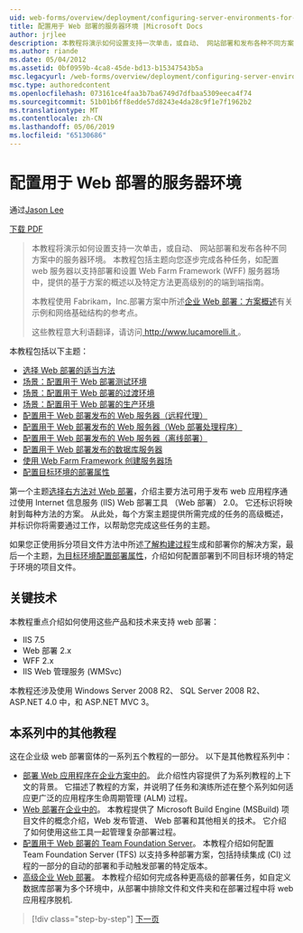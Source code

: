 ```yaml
---
uid: web-forms/overview/deployment/configuring-server-environments-for-web-deployment/configuring-server-environments-for-web-deployment
title: 配置用于 Web 部署的服务器环境 |Microsoft Docs
author: jrjlee
description: 本教程将演示如何设置支持一次单击，或自动、 网站部署和发布各种不同方案中的服务器环境...
ms.author: riande
ms.date: 05/04/2012
ms.assetid: 0bf0959b-4ca8-45de-bd13-b15347543b5a
msc.legacyurl: /web-forms/overview/deployment/configuring-server-environments-for-web-deployment/configuring-server-environments-for-web-deployment
msc.type: authoredcontent
ms.openlocfilehash: 073161ce4faa3b7ba6749d7dfbaa5309eeca4f74
ms.sourcegitcommit: 51b01b6ff8edde57d8243e4da28c9f1e7f1962b2
ms.translationtype: MT
ms.contentlocale: zh-CN
ms.lasthandoff: 05/06/2019
ms.locfileid: "65130686"
---
```

# <a name="configuring-server-environments-for-web-deployment"></a>配置用于 Web 部署的服务器环境

通过[Jason Lee](https://github.com/jrjlee)

[下载 PDF](https://msdnshared.blob.core.windows.net/media/MSDNBlogsFS/prod.evol.blogs.msdn.com/CommunityServer.Blogs.Components.WeblogFiles/00/00/00/63/56/8130.DeployingWebAppsInEnterpriseScenarios.pdf)

> 本教程将演示如何设置支持一次单击，或自动、 网站部署和发布各种不同方案中的服务器环境。 本教程包括主题向您逐步完成各种任务，如配置 web 服务器以支持部署和设置 Web Farm Framework (WFF) 服务器场中，提供的基于方案的概述以及特定方法更高级别的的端到端指南。
> 
> 本教程使用 Fabrikam，Inc.部署方案中所述[企业 Web 部署：方案概述](../deploying-web-applications-in-enterprise-scenarios/enterprise-web-deployment-scenario-overview.md)有关示例和网络基础结构的参考点。
> 
> 这些教程意大利语翻译，请访问[ http://www.lucamorelli.it ](http://www.lucamorelli.it)。

本教程包括以下主题：

- [选择 Web 部署的适当方法](choosing-the-right-approach-to-web-deployment.md)
- [场景：配置用于 Web 部署测试环境](scenario-configuring-a-test-environment-for-web-deployment.md)
- [场景：配置用于 Web 部署的过渡环境](scenario-configuring-a-staging-environment-for-web-deployment.md)
- [场景：配置用于 Web 部署的生产环境](scenario-configuring-a-production-environment-for-web-deployment.md)
- [配置用于 Web 部署发布的 Web 服务器（远程代理）](configuring-a-web-server-for-web-deploy-publishing-remote-agent.md)
- [配置用于 Web 部署发布的 Web 服务器（Web 部署处理程序）](configuring-a-web-server-for-web-deploy-publishing-web-deploy-handler.md)
- [配置用于 Web 部署发布的 Web 服务器（离线部署）](configuring-a-web-server-for-web-deploy-publishing-offline-deployment.md)
- [配置用于 Web 部署发布的数据库服务器](configuring-a-database-server-for-web-deploy-publishing.md)
- [使用 Web Farm Framework 创建服务器场](creating-a-server-farm-with-the-web-farm-framework.md)
- [配置目标环境的部署属性](configuring-deployment-properties-for-a-target-environment.md)

第一个主题[选择右方法对 Web 部署](choosing-the-right-approach-to-web-deployment.md)，介绍主要方法可用于发布 web 应用程序通过使用 Internet 信息服务 (IIS) Web 部署工具 （Web 部署） 2.0。 它还标识将映射到每种方法的方案。 从此处，每个方案主题提供所需完成的任务的高级概述，并标识你将需要通过工作，以帮助您完成这些任务的主题。

如果您正使用拆分项目文件方法中所述[了解构建过程](../web-deployment-in-the-enterprise/understanding-the-build-process.md)生成和部署你的解决方案，最后一个主题，[为目标环境配置部署属性](configuring-deployment-properties-for-a-target-environment.md)，介绍如何配置部署到不同目标环境的特定于环境的项目文件。

## <a name="key-technologies"></a>关键技术

本教程重点介绍如何使用这些产品和技术来支持 web 部署：

- IIS 7.5
- Web 部署 2.x
- WFF 2.x
- IIS Web 管理服务 (WMSvc)

本教程还涉及使用 Windows Server 2008 R2、 SQL Server 2008 R2、 ASP.NET 4.0 中，和 ASP.NET MVC 3。

## <a name="other-tutorials-in-this-series"></a>本系列中的其他教程

这在企业级 web 部署窗体的一系列五个教程的一部分。 以下是其他教程系列中：

- [部署 Web 应用程序在企业方案中的](../deploying-web-applications-in-enterprise-scenarios/deploying-web-applications-in-enterprise-scenarios.md)。 此介绍性内容提供了为系列教程的上下文的背景。 它描述了教程的方案，并说明了任务和演练所述在整个系列如何适应更广泛的应用程序生命周期管理 (ALM) 过程。
- [Web 部署在企业中的](../web-deployment-in-the-enterprise/web-deployment-in-the-enterprise.md)。 本教程提供了 Microsoft Build Engine (MSBuild) 项目文件的概念介绍，Web 发布管道、 Web 部署和其他相关的技术。 它介绍了如何使用这些工具一起管理复杂部署过程。
- [配置用于 Web 部署的 Team Foundation Server](../configuring-team-foundation-server-for-web-deployment/configuring-team-foundation-server-for-web-deployment.md)。 本教程介绍如何配置 Team Foundation Server (TFS) 以支持多种部署方案，包括持续集成 (CI) 过程的一部分的自动的部署和手动触发部署的特定版本。
- [高级企业 Web 部署](../advanced-enterprise-web-deployment/advanced-enterprise-web-deployment.md)。 本教程介绍如何完成各种更高级的部署任务，如自定义数据库部署为多个环境中，从部署中排除文件和文件夹和在部署过程中将 web 应用程序脱机.

> [!div class="step-by-step"]
> [下一页](choosing-the-right-approach-to-web-deployment.md)
